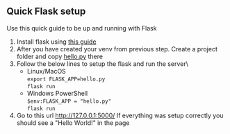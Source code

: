 ## Quick Flask setup
Use this quick guide to be up and running with Flask
1. Install flask using [this guide](https://flask.palletsprojects.com/en/1.0.x/installation/#installation)
2. After you have created your venv from previous step. Create a project folder and copy [hello.py](hello.py) there
3. Follow the below lines to setup the flask and run the server\
    - Linux/MacOS\
    `export FLASK_APP=hello.py`\
    `flask run`
    - Windows PowerShell\
    `$env:FLASK_APP = "hello.py"`\
    `flask run`
4. Go to this url http://127.0.0.1:5000/
If everything was setup correctly you should see a "Hello World!" in the page